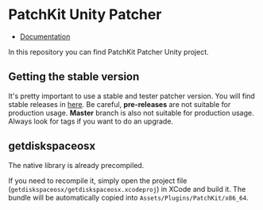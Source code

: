 # PatchKit Unity Patcher

* [Documentation](http://docs.patchkit.net/unity_custom_patcher.html)

In this repository you can find PatchKit Patcher Unity project.

## Getting the stable version

It's pretty important to use a stable and tester patcher version. You will find stable releases in [here](https://github.com/patchkit-net/patchkit-patcher-unity/releases). Be careful, **pre-releases** are not suitable for production usage. **Master** branch is also not suitable for production usage. Always look for tags if you want to do an upgrade.

## getdiskspaceosx
The native library is already precompiled.

If you need to recompile it, simply open the project file (`getdiskspaceosx/getdiskspaceosx.xcodeproj`) in XCode and build it. The bundle will be automatically copied into `Assets/Plugins/PatchKit/x86_64`.